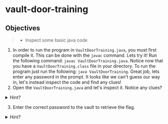 # vault-door-training

## Objectives

> - Inspect some basic java code

1. In order to run the program in `VaultDoorTraining.java`, you must first compile it. This can be done with the `javac` command. Lets try it! Run the following command: `javac VaultDoorTraining.java`. Notice now that you have a `VaultDoorTraining.class` file in your directory. To run the program just run the following: `java VaultDoorTraining`. Great job, lets enter any password in the prompt. It looks like we can't guess our way in, let's instead inspect the code and find any clues!
2. Open the `VaultDoorTraining.java` and let's inspect it. Notice any clues?
<details>
<summary>Hint?</summary>
<br>

Try to understand what each line of the code is doing. If you are stuck, please reach out to any of the helpers present.

It appears that the password is present on `line 23` and stored in plaintext!

</details>

3. Enter the correct password to the vault to retrieve the flag.
<details>
<summary>Hint?</summary>
<br>

Pay attention to `line 9`, the vault password expected must be in the correct format which in this case is `picoCTF{...}`
</details>
